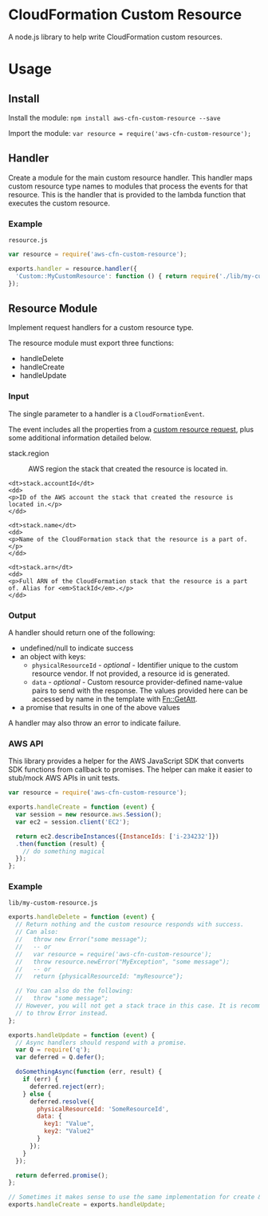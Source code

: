 # CloudFormation Custom Resource

A node.js library to help write CloudFormation custom resources.

# Usage

## Install

Install the module: `npm install aws-cfn-custom-resource --save`

Import the module: `var resource = require('aws-cfn-custom-resource');`

## Handler

Create a module for the main custom resource handler. This handler maps custom
resource type names to modules that process the events for that resource. This
is the handler that is provided to the lambda function that executes the custom
resource.

### Example

`resource.js`

```javascript
var resource = require('aws-cfn-custom-resource');

exports.handler = resource.handler({
  'Custom::MyCustomResource': function () { return require('./lib/my-custom-resource'); }
});
```

## Resource Module

Implement request handlers for a custom resource type.

The resource module must export three functions:

* handleDelete
* handleCreate
* handleUpdate

### Input

The single parameter to a handler is a `CloudFormationEvent`.

The event includes all the properties from a [custom resource request](http://docs.aws.amazon.com/AWSCloudFormation/latest/UserGuide/crpg-ref-requests.html),
plus some additional information detailed below.

<dl>
    <dt>stack.region</dt>
    <dd>
    <p>AWS region the stack that created the resource is located in.</p>
    </dd>

    <dt>stack.accountId</dt>
    <dd>
    <p>ID of the AWS account the stack that created the resource is located in.</p>
    </dd>

    <dt>stack.name</dt>
    <dd>
    <p>Name of the CloudFormation stack that the resource is a part of.</p>
    </dd>

    <dt>stack.arn</dt>
    <dd>
    <p>Full ARN of the CloudFormation stack that the resource is a part of. Alias for <em>StackId</em>.</p>
    </dd>
</dl>

### Output

A handler should return one of the following:

* undefined/null to indicate success
* an object with keys:
  * `physicalResourceId` - _optional_ - Identifier unique to the custom resource
    vendor. If not provided, a resource id is generated.
  * `data` - _optional_ - Custom resource provider-defined name-value pairs to send
    with the response. The values provided here can be accessed by name in
    the template with <a href="http://docs.aws.amazon.com/AWSCloudFormation/latest/UserGuide/intrinsic-function-reference-getatt.html">Fn::GetAtt</a>.
* a promise that results in one of the above values

A handler may also throw an error to indicate failure.

### AWS API

This library provides a helper for the AWS JavaScript SDK that converts SDK
functions from callback to promises.
The helper can make it easier to stub/mock AWS APIs in unit tests.

```javascript
var resource = require('aws-cfn-custom-resource');

exports.handleCreate = function (event) {
  var session = new resource.aws.Session();
  var ec2 = session.client('EC2');

  return ec2.describeInstances({InstanceIds: ['i-234232']})
  .then(function (result) {
    // do something magical
  });
};
```

### Example

`lib/my-custom-resource.js`

```javascript
exports.handleDelete = function (event) {
  // Return nothing and the custom resource responds with success.
  // Can also:
  //   throw new Error("some message");
  //   -- or
  //   var resource = require('aws-cfn-custom-resource');
  //   throw resource.newError("MyException", "some message");
  //   -- or
  //   return {physicalResourceId: "myResource"};

  // You can also do the following:
  //   throw "some message";
  // However, you will not get a stack trace in this case. It is recommended
  // to throw Error instead.
};

exports.handleUpdate = function (event) {
  // Async handlers should respond with a promise.
  var Q = require('q');
  var deferred = Q.defer();

  doSomethingAsync(function (err, result) {
    if (err) {
      deferred.reject(err);
    } else {
      deferred.resolve({
        physicalResourceId: 'SomeResourceId',
        data: {
          key1: "Value",
          key2: "Value2"
        }
      });
    }
  });

  return deferred.promise();
};

// Sometimes it makes sense to use the same implementation for create & update.
exports.handleCreate = exports.handleUpdate;
```
